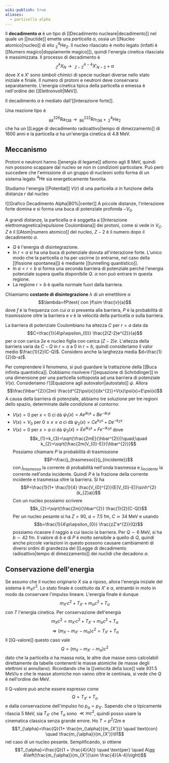 ```yaml
---
wiki-publish: true
aliases:
  - particella alpha
---
```

Il **decadimento $\alpha$** è un tipo di [[Decadimento nucleare|decadimento]] nel quale un [[nuclide]] emette una *particella $\alpha$*, ossia un [[Nucleo atomico|nucleo]] di elio $_{2}^{4}\text{He}_{2}$. Il nucleo rilasciato è molto legato (infatti è [[Numero magico|doppiamente magico]]), quindi l'energia cinetica rilasciata è massimizzata. Il processo di decadimento è
$$_{Z}^{A}X_{N} \rightarrow\ _{Z-2}^{A-4}X'_{N-2}+\alpha$$
dove $X$ e $X'$ sono simboli chimici di specie nucleari diverse nello stato iniziale e finale. Il numero di protoni e neutroni deve conservarsi separatamente. L'energia cinetica tipica della particella $\alpha$ emessa è nell'ordine dei [[Elettronvolt|MeV]].

Il decadimento $\alpha$ è mediato dall'[[interazione forte]].

Una reazione tipo è
$$_{88}^{226}\text{Ra}_{138}\rightarrow\, _{86}^{222}\text{Rn}_{136}+\,_{2}^{4}\text{He}_{2}$$
che ha un [[Legge di decadimento radioattivo|tempo di dimezzamento]] di 1600 anni e la particella $\alpha$ ha un'energia cinetica di $4.8$ MeV.
## Meccanismo
Protoni e neutroni hanno [[energia di legame]] attorno agli 8 MeV, quindi non possono scappare dal nucleo se non in condizioni particolare. Può però succedere che l'emissione di un gruppo di nucleoni sotto forma di un sistema legato $^{4}\text{He}$ sia energeticamente favorita.

Studiamo l'energia [[Potential]] $V(r)$ di una particella $\alpha$ in funzione della distanza $r$ dal nucleo

![[Grafico Decadimento Alpha|80%|center]]
A piccole distanze, l'interazione forte domina e si forma una buca di potenziale profonda $-V_{0}$.

A grandi distanze, la particella $\alpha$ è soggetta a [[Interazione elettromagnetica|repulsione Coulombiana]] dei protoni, come si vede in $V_{C}$. $Z$ è il [[Atom|numero atomico]] del nucleo, $Z-2$ è il numero dopo il decadimento $\alpha$.
- $Q$ è l'energia di disintegrazione.
- In $r<a$ si ha una buca di potenziale dovuta all'interazione forte. L'unico modo che la particella $\alpha$ ha per uscirne (o entrarne, nel caso della [[fissione spontanea]]) è mediante [[tunnelling quantistico]].
- In $a<r<b$ si forma una seconda barriera di potenziale perché l'energia potenziale supera quella disponibile $Q$. $\alpha$ non può entrare in questa regione.
- La regione $r>b$ è quella normale fuori dalla barriera.

Chiamiamo **costante di disintegrazione** $\lambda$ di un emettitore $\alpha$
$$\lambda=fP\text{ con }f\sim \frac{v}{a}$$
dove $f$ è la frequenza con cui $\alpha$ si presenta alla barriera, $P$ è la probabilità di trasmissione oltre la barriera e $v$ è la velocità della particella $\alpha$ sulla barriera.

La barriera di potenziale Coulombiano ha altezza $C$ per $r=a$ data da
$$C=\frac{1}{4\pi\epsilon_{0}} \frac{2(Z-2)e^{2}}{a}$$
per $\alpha$ con carica $2e$ e nucleo figlia con carica $(Z-2)e$. L'altezza della barriera varia da $C-Q$ in $r=a$ a 0 in $r=b$, quindi consideriamo il valor medio $\frac{1}{2}(C-Q)$. Considero anche la larghezza media $d=\frac{1}{2}(b-a)$.

Per comprendere il fenomeno, si può guardare la trattazione della [[Buca infinita quantistica]]. Dobbiamo risolvere l'[[equazione di Schrödinger]] in una dimensione per una particella sottoposta ad una barriera di potenziale $V(x)$. Consideriamo l'[[Equazione agli autovalori|autostato]] $\psi$. Allora
$$\frac{\hbar^{2}}{2m} \frac{d^{2}\psi(x)}{dx^{2}}+V(x)\psi(x)=E\psi(x)$$
A causa della barriera di potenziale, abbiamo tre soluzione per tre regioni dello spazio, determinate dalle condizione al contorno:
- $V(x)=0$ per $x<0$ ci dà $\psi_{1}(x)=Ae^{ik_{1}x}+Be^{-ik_{1}x}$
- $V(x)=V_{0}$ per $0\leq x\leq a$ ci dà $\psi_{2}(x)=Ce^{k_{2}x}+De^{-k_{2}x}$
- $V(x)=0$ per $x>a$ ci dà $\psi_{3}(x)=Ee^{ik_{3}x}+Fe^{-ik_{3}x}$
dove
$$k_{1}=k_{3}=\sqrt{\frac{2mE}{\hbar^{2}}}\quad;\quad k_{2}=\sqrt{\frac{2m(V_{0}-E)}{\hbar^{2}}}$$
Possiamo chiamare $P$ la probabilità di trasmissione
$$P=\frac{j_{trasmesso}}{j_{incidente}}$$
con $j_{trasmesso}$ la corrente di probabilità nell'onda trasmessa e $j_{incidente}$ la corrente nell'onda incidente. Quindi $P$ è la frazione della corrente incidente e trasmessa oltre la barriera. Si ha
$$P=\frac{1}{1+ \frac{1}{4} \frac{V_{0}^{2}}{E(V_{0}-E)}\sinh^{2}(k_{2}a)}$$
Con un nucleo possiamo scrivere
$$k_{2}=\sqrt{\frac{2m}{\hbar^{2}} \frac{1}{2}(C-Q)}$$
Per un nucleo pesante si ha $Z=90$, $a=7.5$ fm, $C\simeq34$ MeV e usando
$$b=\frac{1}{4\pi\epsilon_{0}} \frac{zZ'e^{2}}{Q}$$
possiamo ricavare il raggio a cui lascio la barriera. Per $Q\sim6$ MeV, si ha $b\sim42$ fm. Il valore di $b$ e di $P$ è molto sensibile a quello di $Q$, quindi anche piccole variazioni in questo possono causare cambiamenti di diversi ordini di grandezza del [[Legge di decadimento radioattivo|tempo di dimezzamento]] dei nuclidi che decadono $\alpha$.
## Conservazione dell'energia
Se assumo che il nucleo originario $X$ sia a riposo, allora l'energia iniziale del sistema è $m_{X}c^{2}$. Lo stato finale è costituito da $X'$ e $\alpha$, entrambi in moto in modo da conservare l'impulso lineare. L'energia finale è dunque
$$m_{X'}c^{2}+T_{X'}+m_{\alpha}c^{2}+T_{\alpha}$$
con $T$ l'energia cinetica. Per conservazione dell'energia
$$m_{X}c^{2}=m_{X'}c^{2}+T_{X'}+m_{\alpha}c^{2}+T_{\alpha}$$
$$\Rightarrow (m_{X}-m_{X'}-m_{\alpha})c^{2}=T_{X'}+T_{\alpha}$$
Il [[Q-valore]] questo caso vale
$$Q=(m_{X}-m_{X'}-m_{\alpha})c^{2}$$
dato che la particella $\alpha$ ha massa nota, le altre due masse sono calcolabili direttamente da tabelle contenenti le masse atomiche (le masse degli elettroni si annullano). Ricordando che la [[velocità della luce]] vale $931.5$ MeV/u e che le masse atomiche non vanno oltre le centinaia, si vede che $Q$ è nell'ordine dei MeV.

Il Q-valore può anche essere espresso come
$$Q=T_{X'}+T_{\alpha}$$
e dalla conservazione dell'impulso ho $p_{\alpha}=p_{X'}$. Sapendo che $\alpha$ tipicamente rilascia 5 MeV, sia $T_{X'}$ che $T_{\alpha}$ sono $\ll mc^{2}$, quindi posso usare la cinematica classica senza grande errore. Ho $T=p^{2}/2m$ e
$$T_{\alpha}=\frac{Q}{1+ \frac{m_{\alpha}}{m_{X'}}} \quad \text{con} \quad \frac{m_{\alpha}}{m_{X'}}\ll1$$
nel caso di un nucleo pesante. Semplificando, si ottiene
$$T_{\alpha}=\frac{Q}{1 + \frac{4}{A}} \quad \text{per} \quad A\gg 4\left(\frac{m_{\alpha}}{m_{X'}}\sim \frac{4}{A-4}\right)$$